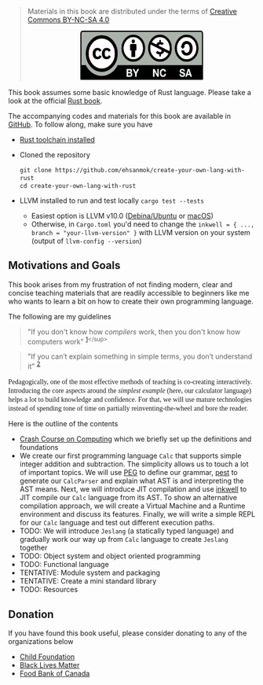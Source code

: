 > Materials in this book are distributed under the terms of [Creative Commons BY-NC-SA 4.0](https://github.com/ehsanmok/create-your-own-lang-with-rust/blob/master/LICENSE)
> <p align="center">
>    <a href><img alt="license" src="./img/by-nc-sa.png" width="250" height="100"> </a>
> </p>

This book assumes some basic knowledge of Rust language. Please take a look at the official [Rust book](https://doc.rust-lang.org/book/).

The accompanying codes and materials for this book are available in [GitHub](https://github.com/ehsanmok/create-your-own-lang-with-rust). To follow along, make sure you have

* [Rust toolchain installed](https://www.rust-lang.org/tools/install)
* Cloned the repository

    ```text
    git clone https://github.com/ehsanmok/create-your-own-lang-with-rust
    cd create-your-own-lang-with-rust
    ```

* LLVM installed to run and test locally `cargo test --tests`
  * Easiest option is LLVM v10.0 ([Debina/Ubuntu](https://apt.llvm.org/) or [macOS](https://formulae.brew.sh/formula/llvm))
  * Otherwise, in `Cargo.toml` you'd need to change the `inkwell = { ..., branch = "your-llvm-version" }` with LLVM version on your system (output of `llvm-config --version`)

## Motivations and Goals

This book arises from my frustration of not finding modern, clear and concise teaching materials that are readily accessible to beginners like me who wants to learn a bit on how to create their own programming language.

The following are my guidelines

> "If you don't know how *compilers* work, then you don't know how computers work" <sup>[1](http://steve-yegge.blogspot.com/2007/06/rich-programmer-food.html?)</sup>


> "If you can’t explain something in simple terms, you don’t understand it" <sup>[2](https://skeptics.stackexchange.com/questions/8742/did-einstein-say-if-you-cant-explain-it-simply-you-dont-understand-it-well-en)</sup>

<span style="font-family:Trebuchet MS"> Pedagogically, one of the most effective methods of teaching is co-creating interactively. Introducing the core aspects around the *simplest example* (here, our calculator language) helps a lot to build knowledge and confidence. For that, we will use mature technologies instead of spending tone of time on partially reinventing-the-wheel and bore the reader.</span>

Here is the outline of the contents

* [Crash Course on Computing](./crash_course.md) which we briefly set up the definitions and foundations
* We create our first programming language `Calc` that supports simple integer addition and subtraction. The simplicity allows us to touch a lot of important topics. We will use [PEG](https://en.wikipedia.org/wiki/Parsing_expression_grammar) to define our grammar, [pest](https://pest.rs) to generate our `CalcParser` and explain what AST is and interpreting the AST means. Next, we will introduce JIT compilation and use [inkwell](https://github.com/TheDan64/inkwell) to JIT compile our `Calc` language from its AST. To show an alternative compilation approach, we will create a Virtual Machine and a Runtime environment and discuss its features. Finally, we will write a simple REPL for our `Calc` language and test out different execution paths.
* TODO: We will introduce `Jeslang` (a statically typed language) and gradually work our way up from `Calc` language to create `Jeslang` together
* TODO: Object system and object oriented programming
* TODO: Functional language
* TENTATIVE: Module system and packaging
* TENTATIVE: Create a mini standard library
* TODO: Resources

## Donation

If you have found this book useful, please consider donating to any of the organizations below

* [Child Foundation](https://www.childfoundation.org/page/donate)
* [Black Lives Matter](https://blacklivesmatter.com/)
* [Food Bank of Canada](https://www.foodbankscanada.ca/)
